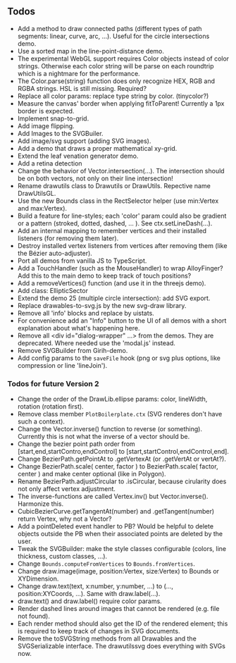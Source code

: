 ## Todos

- Add a method to draw connected paths (different types of path segments: linear, curve, arc, ...). Useful for the circle intersections demo.
- Use a sorted map in the line-point-distance demo.
- The experimental WebGL support requires Color objects instead of color strings. Otherwise each color string will be parse on each roundtrip which is a nightmare for the performance.
- The Color.parse(string) function does only recognize HEX, RGB and RGBA strings. HSL is still missing. Required?
- Replace all color params: replace type string by color. (tinycolor?)
- Measure the canvas' border when applying fitToParent! Currently a 1px border is expected.
- Implement snap-to-grid.
- Add image flipping.
- Add Images to the SVGBuiler.
- Add image/svg support (adding SVG images).
- Add a demo that draws a proper mathematical xy-grid.
- Extend the leaf venation generator demo.
- Add a retina detection
- Change the behavior of Vector.intersection(...). The intersection should be on both vectors, not only on their line intersection!
- Rename drawutils class to Drawutils or DrawUtils. Repective name DrawUtilsGL.
- Use the new Bounds class in the RectSelector helper (use min:Vertex and max:Vertex).
- Build a feature for line-styles; each 'color' param could also be gradient or a pattern (stroked, dotted, dashed, ... ).
  See ctx.setLineDash(...).
- Add an internal mapping to remember vertices and their installed listeners (for removing them later).
- Destroy installed vertex listeners from vertices after removing them (like the Bézier auto-adjuster).
- Port all demos from vanilla JS to TypeScript.
- Add a TouchHandler (such as the MouseHandler) to wrap AlloyFinger? Add this to the main demo to keep track of touch positions?
- Add a removeVertices() function (and use it in the threejs demo).
- Add class: EllipticSector
- Extend the demo 25 (multiple circle intersection): add SVG export.
- Replace drawables-to-svg.js by the new svg-draw library.
- Remove all 'info' blocks and replace by uistats.
- For convenience add an "Info" button to the UI of all demos with a short explanation about what's happening here.
- Remove all <div id="dialog-wrapper" ...> from the demos. They are deprecated. Where needed use the 'modal.js' instead.
- Remove SVGBuilder from Girih-demo.
- Add config params to the `saveFile` hook (png or svg plus options, like compression or line 'lineJoin').

### Todos for future Version 2

- Change the order of the DrawLib.ellipse params: color, lineWidth, rotation (rotation first).
- Remove class member `PlotBoilerplate.ctx` (SVG renderes don't have such a context).
- Change the Vector.inverse() function to reverse (or something). Currently this is not what the inverse of a vector should be.
- Change the bezier point path order from [start,end,startContro,endControl] to [start,startControl,endControl,end].
- Change BezierPath.getPointAt to .getVertexAt (or .getVertAt or vertAt?).
- Change BezierPath.scale( center, factor ) to BezierPath.scale( factor, center ) and make center optional (like in Polygon).
- Rename BezierPath.adjustCircular to .isCircular, because cirularity does not only affect vertex adjustment.
- The inverse-functions are called Vertex.inv() but Vector.inverse(). Harmonize this.
- CubicBezierCurve.getTangentAt(number) and .getTangent(number) return Vertex, why not a Vector?
- Add a pointDeleted event handler to PB? Would be helpful to delete objects outside the PB when their associated points are deleted by the user.
- Tweak the SVGBuilder: make the style classes configurable (colors, line thickness, custom classes, ...).
- Change `Bounds.computeFromVertices` to `Bounds.fromVertices`.
- Change draw.image(image, position:Vertex, size:Vertex) to Bounds or XYDimension.
- Change draw.text(text, x:number, y:number, ...) to (..., position:XYCoords, ...). Same with draw.label(...).
- draw.text() and draw.label() require color params.
- Render dashed lines around images that cannot be rendered (e.g. file not found).
- Each render method should also get the ID of the rendered element; this is required to keep track of changes in SVG documents.
- Remove the toSVGString methods from all Drawables and the SVGSerializable interface. The drawutilssvg does everything with SVGs now.
